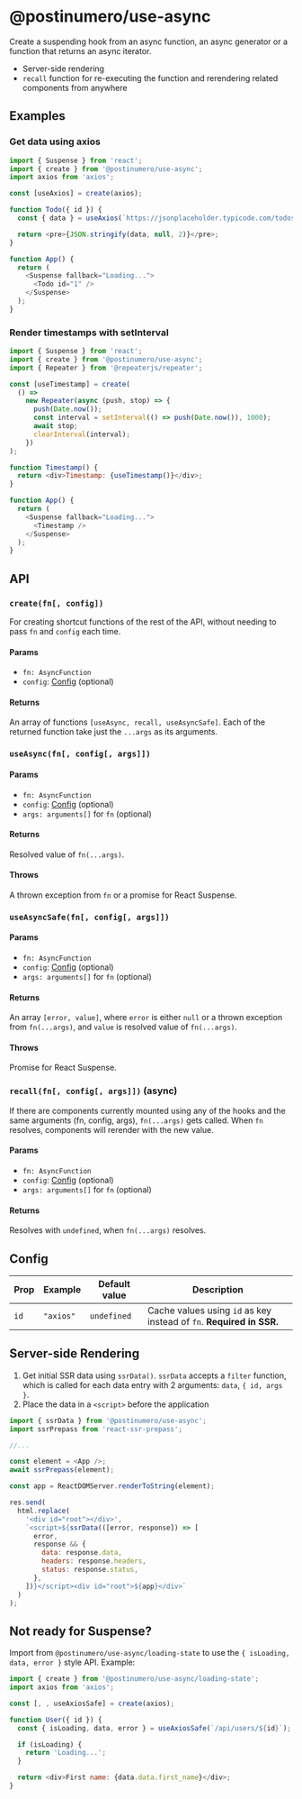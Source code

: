 # @postinumero/use-async

Create a suspending hook from an async function, an async generator or a function that returns an async iterator.

- Server-side rendering
- `recall` function for re-executing the function and rerendering related components from anywhere

## Examples

### Get data using axios

```js
import { Suspense } from 'react';
import { create } from '@postinumero/use-async';
import axios from 'axios';

const [useAxios] = create(axios);

function Todo({ id }) {
  const { data } = useAxios(`https://jsonplaceholder.typicode.com/todos/${id}`);

  return <pre>{JSON.stringify(data, null, 2)}</pre>;
}

function App() {
  return (
    <Suspense fallback="Loading...">
      <Todo id="1" />
    </Suspense>
  );
}
```

### Render timestamps with setInterval

```js
import { Suspense } from 'react';
import { create } from '@postinumero/use-async';
import { Repeater } from '@repeaterjs/repeater';

const [useTimestamp] = create(
  () =>
    new Repeater(async (push, stop) => {
      push(Date.now());
      const interval = setInterval(() => push(Date.now()), 1000);
      await stop;
      clearInterval(interval);
    })
);

function Timestamp() {
  return <div>Timestamp: {useTimestamp()}</div>;
}

function App() {
  return (
    <Suspense fallback="Loading...">
      <Timestamp />
    </Suspense>
  );
}
```

## API

### `create(fn[, config])`

For creating shortcut functions of the rest of the API, without needing to pass `fn` and `config` each time.

#### Params

- `fn: AsyncFunction`
- `config`: [Config](#config) (optional)

#### Returns

An array of functions `[useAsync, recall, useAsyncSafe]`. Each of the returned function take just the `...args` as its arguments.

### `useAsync(fn[, config[, args]])`

#### Params

- `fn: AsyncFunction`
- `config`: [Config](#config) (optional)
- `args: arguments[]` for `fn` (optional)

#### Returns

Resolved value of `fn(...args)`.

#### Throws

A thrown exception from `fn` or a promise for React Suspense.

### `useAsyncSafe(fn[, config[, args]])`

#### Params

- `fn: AsyncFunction`
- `config`: [Config](#config) (optional)
- `args: arguments[]` for `fn` (optional)

#### Returns

An array `[error, value]`, where `error` is either `null` or a thrown exception from `fn(...args)`, and `value` is resolved value of `fn(...args)`.

#### Throws

Promise for React Suspense.

### `recall(fn[, config[, args]])` (async)

If there are components currently mounted using any of the hooks and the same arguments (fn, config, args), `fn(...args)` gets called. When `fn` resolves, components will rerender with the new value.

#### Params

- `fn: AsyncFunction`
- `config`: [Config](#config) (optional)
- `args: arguments[]` for `fn` (optional)

#### Returns

Resolves with `undefined`, when `fn(...args)` resolves.

## Config

| Prop | Example   | Default value | Description                                                          |
| ---- | --------- | ------------- | -------------------------------------------------------------------- |
| `id` | `"axios"` | `undefined`   | Cache values using `id` as key instead of `fn`. **Required in SSR.** |

## Server-side Rendering

1. Get initial SSR data using `ssrData()`. `ssrData` accepts a `filter` function, which is called for each data entry with 2 arguments: `data`, `{ id, args }`.
2. Place the data in a `<script>` before the application

```js
import { ssrData } from '@postinumero/use-async';
import ssrPrepass from 'react-ssr-prepass';

//...

const element = <App />;
await ssrPrepass(element);

const app = ReactDOMServer.renderToString(element);

res.send(
  html.replace(
    '<div id="root"></div>',
    `<script>${ssrData(([error, response]) => [
      error,
      response && {
        data: response.data,
        headers: response.headers,
        status: response.status,
      },
    ])}</script><div id="root">${app}</div>`
  )
);
```

## Not ready for Suspense?

Import from `@postinumero/use-async/loading-state` to use the `{ isLoading, data, error }` style API. Example:

```js
import { create } from '@postinumero/use-async/loading-state';
import axios from 'axios';

const [, , useAxiosSafe] = create(axios);

function User({ id }) {
  const { isLoading, data, error } = useAxiosSafe(`/api/users/${id}`);

  if (isLoading) {
    return 'Loading...';
  }

  return <div>First name: {data.data.first_name}</div>;
}
```
